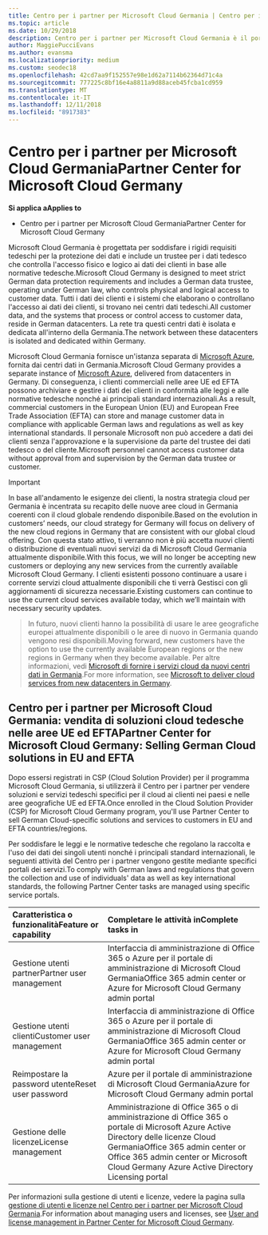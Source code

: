 ```yaml
---
title: Centro per i partner per Microsoft Cloud Germania | Centro per i partner per Microsoft Cloud Germania
ms.topic: article
ms.date: 10/29/2018
description: Centro per i partner per Microsoft Cloud Germania è il portale aziendale per i partner Microsoft che desiderano offrire soluzioni cloud Microsoft ai clienti nei paesi appartenenti alle aree UE ed EFTA.
author: MaggiePucciEvans
ms.author: evansma
ms.localizationpriority: medium
ms.custom: seodec18
ms.openlocfilehash: 42cd7aa9f152557e98e1d62a7114b62364d71c4a
ms.sourcegitcommit: 777225c8bf16e4a8811a9d88aceb45fcba1cd959
ms.translationtype: MT
ms.contentlocale: it-IT
ms.lasthandoff: 12/11/2018
ms.locfileid: "8917383"
---
```

# <a name="partner-center-for-microsoft-cloud-germany"></a><span data-ttu-id="fb625-103">Centro per i partner per Microsoft Cloud Germania</span><span class="sxs-lookup"><span data-stu-id="fb625-103">Partner Center for Microsoft Cloud Germany</span></span>

**<span data-ttu-id="fb625-104">Si applica a</span><span class="sxs-lookup"><span data-stu-id="fb625-104">Applies to</span></span>**

-  <span data-ttu-id="fb625-105">Centro per i partner per Microsoft Cloud Germania</span><span class="sxs-lookup"><span data-stu-id="fb625-105">Partner Center for Microsoft Cloud Germany</span></span>

<span data-ttu-id="fb625-106">Microsoft Cloud Germania è progettata per soddisfare i rigidi requisiti tedeschi per la protezione dei dati e include un trustee per i dati tedesco che controlla l'accesso fisico e logico ai dati dei clienti in base alle normative tedesche.</span><span class="sxs-lookup"><span data-stu-id="fb625-106">Microsoft Cloud Germany is designed to meet strict German data protection requirements and includes a German data trustee, operating under German law, who controls physical and logical access to customer data.</span></span> <span data-ttu-id="fb625-107">Tutti i dati dei clienti e i sistemi che elaborano o controllano l'accesso ai dati dei clienti, si trovano nei centri dati tedeschi.</span><span class="sxs-lookup"><span data-stu-id="fb625-107">All customer data, and the systems that process or control access to customer data, reside in German datacenters.</span></span> <span data-ttu-id="fb625-108">La rete tra questi centri dati è isolata e dedicata all'interno della Germania.</span><span class="sxs-lookup"><span data-stu-id="fb625-108">The network between these datacenters is isolated and dedicated within Germany.</span></span>

<span data-ttu-id="fb625-109">Microsoft Cloud Germania fornisce un'istanza separata di [Microsoft Azure](https://go.microsoft.com/fwlink/?linkid=847992), fornita dai centri dati in Germania.</span><span class="sxs-lookup"><span data-stu-id="fb625-109">Microsoft Cloud Germany provides a separate instance of [Microsoft Azure](https://go.microsoft.com/fwlink/?linkid=847992), delivered from datacenters in Germany.</span></span> <span data-ttu-id="fb625-110">Di conseguenza, i clienti commerciali nelle aree UE ed EFTA possono archiviare e gestire i dati dei clienti in conformità alle leggi e alle normative tedesche nonché ai principali standard internazionali.</span><span class="sxs-lookup"><span data-stu-id="fb625-110">As a result, commercial customers in the European Union (EU) and European Free Trade Association (EFTA) can store and manage customer data in compliance with applicable German laws and regulations as well as key international standards.</span></span> <span data-ttu-id="fb625-111">Il personale Microsoft non può accedere a dati dei clienti senza l'approvazione e la supervisione da parte del trustee dei dati tedesco o del cliente.</span><span class="sxs-lookup"><span data-stu-id="fb625-111">Microsoft personnel cannot access customer data without approval from and supervision by the German data trustee or customer.</span></span>

>[!IMPORTANT]
><span data-ttu-id="fb625-112">In base all'andamento le esigenze dei clienti, la nostra strategia cloud per Germania è incentrata su recapito delle nuove aree cloud in Germania coerenti con il cloud globale rendendo disponibile.</span><span class="sxs-lookup"><span data-stu-id="fb625-112">Based on the evolution in customers’ needs, our cloud strategy for Germany will focus on delivery of the new cloud regions in Germany that are consistent with our global cloud offering.</span></span> <span data-ttu-id="fb625-113">Con questa stato attivo, ti verranno non è più accetta nuovi clienti o distribuzione di eventuali nuovi servizi da di Microsoft Cloud Germania attualmente disponibile.</span><span class="sxs-lookup"><span data-stu-id="fb625-113">With this focus, we will no longer be accepting new customers or deploying any new services from the currently available Microsoft Cloud Germany.</span></span> <span data-ttu-id="fb625-114">I clienti esistenti possono continuare a usare i corrente servizi cloud attualmente disponibili che ti verrà Gestisci con gli aggiornamenti di sicurezza necessarie.</span><span class="sxs-lookup"><span data-stu-id="fb625-114">Existing customers can continue to use the current cloud services available today, which we’ll maintain with necessary security updates.</span></span> 

><span data-ttu-id="fb625-115">In futuro, nuovi clienti hanno la possibilità di usare le aree geografiche europei attualmente disponibili o le aree di nuovo in Germania quando vengono resi disponibili.</span><span class="sxs-lookup"><span data-stu-id="fb625-115">Moving forward, new customers have the option to use the currently available European regions or the new regions in Germany when they become available.</span></span> <span data-ttu-id="fb625-116">Per altre informazioni, vedi [Microsoft di fornire i servizi cloud da nuovi centri dati in Germania](https://news.microsoft.com/europe/2018/08/31/microsoft-to-deliver-cloud-services-from-new-datacentres-in-germany-in-2019-to-meet-evolving-customer-needs/).</span><span class="sxs-lookup"><span data-stu-id="fb625-116">For more information, see [Microsoft to deliver cloud services from new datacenters in Germany](https://news.microsoft.com/europe/2018/08/31/microsoft-to-deliver-cloud-services-from-new-datacentres-in-germany-in-2019-to-meet-evolving-customer-needs/).</span></span> 


## <a name="partner-center-for-microsoft-cloud-germany-selling-german-cloud-solutions-in-eu-and-efta"></a><span data-ttu-id="fb625-117">Centro per i partner per Microsoft Cloud Germania: vendita di soluzioni cloud tedesche nelle aree UE ed EFTA</span><span class="sxs-lookup"><span data-stu-id="fb625-117">Partner Center for Microsoft Cloud Germany: Selling German Cloud solutions in EU and EFTA</span></span>

<span data-ttu-id="fb625-118">Dopo essersi registrati in CSP (Cloud Solution Provider) per il programma Microsoft Cloud Germania, si utilizzerà il Centro per i partner per vendere soluzioni e servizi tedeschi specifici per il cloud ai clienti nei paesi e nelle aree geografiche UE ed EFTA.</span><span class="sxs-lookup"><span data-stu-id="fb625-118">Once enrolled in the Cloud Solution Provider (CSP) for Microsoft Cloud Germany program, you'll use Partner Center to sell German Cloud-specific solutions and services to customers in EU and EFTA countries/regions.</span></span> 

<span data-ttu-id="fb625-119">Per soddisfare le leggi e le normative tedesche che regolano la raccolta e l'uso dei dati dei singoli utenti nonché i principali standard internazionali, le seguenti attività del Centro per i partner vengono gestite mediante specifici portali dei servizi.</span><span class="sxs-lookup"><span data-stu-id="fb625-119">To comply with German laws and regulations that govern the collection and use of individuals' data as well as key international standards, the following Partner Center tasks are managed using specific service portals.</span></span> 

<span data-ttu-id="fb625-120">Caratteristica o funzionalità</span><span class="sxs-lookup"><span data-stu-id="fb625-120">Feature or capability</span></span> | <span data-ttu-id="fb625-121">Completare le attività in</span><span class="sxs-lookup"><span data-stu-id="fb625-121">Complete tasks in</span></span>
:--- | :---
<span data-ttu-id="fb625-122">Gestione utenti partner</span><span class="sxs-lookup"><span data-stu-id="fb625-122">Partner user management</span></span> | <span data-ttu-id="fb625-123">Interfaccia di amministrazione di Office 365 o Azure per il portale di amministrazione di Microsoft Cloud Germania</span><span class="sxs-lookup"><span data-stu-id="fb625-123">Office 365 admin center or Azure for Microsoft Cloud Germany admin portal</span></span>
<span data-ttu-id="fb625-124">Gestione utenti clienti</span><span class="sxs-lookup"><span data-stu-id="fb625-124">Customer user management</span></span> | <span data-ttu-id="fb625-125">Interfaccia di amministrazione di Office 365 o Azure per il portale di amministrazione di Microsoft Cloud Germania</span><span class="sxs-lookup"><span data-stu-id="fb625-125">Office 365 admin center or Azure for Microsoft Cloud Germany admin portal</span></span>
<span data-ttu-id="fb625-126">Reimpostare la password utente</span><span class="sxs-lookup"><span data-stu-id="fb625-126">Reset user password</span></span> | <span data-ttu-id="fb625-127">Azure per il portale di amministrazione di Microsoft Cloud Germania</span><span class="sxs-lookup"><span data-stu-id="fb625-127">Azure for Microsoft Cloud Germany admin portal</span></span>
<span data-ttu-id="fb625-128">Gestione delle licenze</span><span class="sxs-lookup"><span data-stu-id="fb625-128">License management</span></span> | <span data-ttu-id="fb625-129">Amministrazione di Office 365 o di amministrazione di Office 365 o portale di Microsoft Azure Active Directory delle licenze Cloud Germania</span><span class="sxs-lookup"><span data-stu-id="fb625-129">Office 365 admin center or Office 365 admin center or Microsoft Cloud Germany Azure Active Directory Licensing portal</span></span>


<span data-ttu-id="fb625-130">Per informazioni sulla gestione di utenti e licenze, vedere la pagina sulla [gestione di utenti e licenze nel Centro per i partner per Microsoft Cloud Germania](user-management-in-partner-center-for-microsoft-cloud-germany.md).</span><span class="sxs-lookup"><span data-stu-id="fb625-130">For information about managing users and licenses, see [User and license management in Partner Center for Microsoft Cloud Germany](user-management-in-partner-center-for-microsoft-cloud-germany.md).</span></span>


